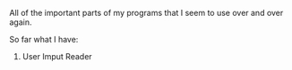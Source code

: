 All of the important parts of my programs that I seem to use over and over again.

So far what I have:
1. User Imput Reader
